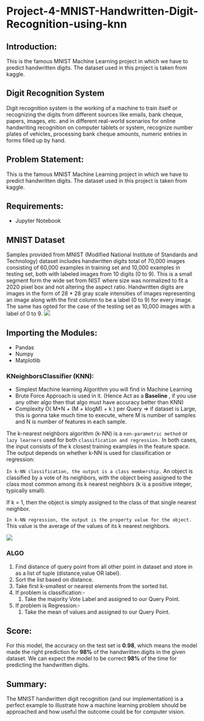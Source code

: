 # Project-4-MNIST-Handwritten-Digit-Recognition-using-knn
## Introduction:
This is the famous MNIST Machine Learning project in which we have to predict handwritten digits. The dataset used in this project is taken from kaggle.

## Digit Recognition System
Digit recognition system is the working of a machine to train itself or recognizing the digits from different sources like emails, bank cheque, papers, images, etc. and in different real-world scenarios for online handwriting recognition on computer tablets or system, recognize number plates of vehicles, processing bank cheque amounts, numeric entries in forms filled up by hand.

## Problem Statement:
This is the famous MNIST Machine Learning project in which we have to predict handwritten digits. The dataset used in this project is taken from kaggle.

## Requirements:
- Jupyter Notebook

## MNIST Dataset
Samples provided from MNIST (Modified National Institute of Standards and Technology) dataset includes handwritten digits total of 70,000 images consisting of 60,000 examples in training set and 10,000 examples in testing set, both with labeled images from 10 digits (0 to 9). This is a small segment form the wide set from NIST where size was normalized to fit a 2020 pixel box and not altering the aspect ratio. Handwritten digits are images in the form of 28 * 28 gray scale intensities of images representing an image along with the first column to be a label (0 to 9) for every image. The same has opted for the case of the testing set as 10,000 images with a label of 0 to 9.
![](https://corochann.com/wp-content/uploads/2017/02/mnist_plot-800x600.png)

## Importing the Modules:
- Pandas
- Numpy
- Matplotlib

### KNeighborsClassifier (KNN):
- Simplest Machine learning Algorithm you will find in Machine Learning
- Brute Force Approach is used in it. (Hence Act as a **Baseline** , if you use any other algo then that algo must have accuracy better than KNN)
- Complexity O( M*N + (M + klogM) + k ) per Query => if dataset is Large, this is gonna take much time to execute, where M is number of samples and N is number of features in each sample.


The k-nearest neighbors algorithm (k-NN) is a `non-parametric method` or `lazy learners` used for both `classification and regression.` In both cases, the input consists of the k closest training examples in the feature space.
The output depends on whether k-NN is used for classification or regression:

`In k-NN classification, the output is a class membership.`
An object is classified by a vote of its neighbors, with the object being assigned to the class most common among its k nearest neighbors (k is a positive integer, typically small). 

If k = 1, then the object is simply assigned to the class of that single nearest neighbor.

`In k-NN regression, the output is the property value for the object.`
This value is the average of the values of its k nearest neighbors.

![](https://images.squarespace-cdn.com/content/v1/55ff6aece4b0ad2d251b3fee/1465017787823-KXFG6O0MU5NWYF8EI6UU/ke17ZwdGBToddI8pDm48kICIavOU0GBCWw19s1p5lSVZw-zPPgdn4jUwVcJE1ZvWULTKcsloFGhpbD8VGAmRSUJFbgE-7XRK3dMEBRBhUpycqPLetyMM_eWnzi1H9kYzvMtuY8jA9E1WuBOqLarM1WXLSloz6LILkqH1WHTAqb8/image-asset.png)

### ALGO
<ol>
    <li>Find distance of query point from all other point in dataset and store in as a list of tuple (distance,value OR label).</li>
    <li>Sort the list based on distance.</li>
    <li>Take first k-smallest or nearest elements from the sorted list.</li>
    <li>If problem is classification:-
        <ol>
            <li>Take the majority Vote Label and assigned to our Query Point.</li>
        </ol>
    </li>
    <li>If problem is Regression:-
        <ol>
            <li>Take the mean of values and assigned to our Query Point.</li>
        </ol>
    </li>
</ol>

## Score:
For this model, the accuracy on the test set is **0.98**, which means the model made the right prediction for **98%** of the handwritten digits in the given dataset. We can expect the model to be correct **98%** of the time for predicting the handwritten digits.

## Summary:
The MNIST handwritten digit recognition (and our implementation) is a perfect example to illustrate how a machine learning problem should be approached and how useful the outcome could be for computer vision.
